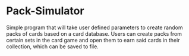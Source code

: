 # Pack-Simulator

Simple program that will take user defined parameters to create random packs of cards based on
a card database.
Users can create packs from certain sets in the card game and open them to earn said cards in their collection, which can be saved to file.
